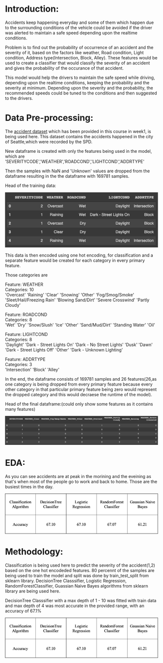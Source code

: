# Introduction: 
Accidents keep happening everyday and some of them which happen due to the surrounding conditions of the vehicle could be avoided if the driver was alerted to maintain a safe speed depending upon the realtime conditions.

Problem is to find out the probability of occurrence of an accident and the severity of it, based on the factors like weather, Road condition, Light condition, Address type(Intersection, Block, Alley). These features would be used to create a classifier that would classify the severity of an accident and gives the probability of the occurance of that accident.

This model would help the drivers to maintain the safe speed while driving, depending upon the realtime conditions, keeping the probability and the severity at minimum. Depending upon the severity and the probability, the recommended speeds could be tuned to the conditions and then suggested to the drivers.

# Data Pre-processing:
The [accident dataset](https://s3.us.cloud-object-storage.appdomain.cloud/cf-courses-data/CognitiveClass/DP0701EN/version-2/Data-Collisions.csv) which has been provided in this course in week1, is being used here. This dataset contains the accidents happened in the city of Seattle,which were recorded by the SPD.

New dataframe is created with only the features being used in the model, which are
’SEVERITYCODE','WEATHER','ROADCOND','LIGHTCOND','ADDRTYPE'

Then the samples with NaN and 'Unknown' values are dropped from the dataframe resulting in the the dataframe with 169781 samples.

Head of the training data:


![](dta.png)


This data is then encoded using one hot encoding, for classification and a separate feature would be created for each category in every primary feature.

Those categories are 

Feature: WEATHER  
Categories: 10  
'Overcast' 'Raining' 'Clear' 'Snowing' 'Other' 'Fog/Smog/Smoke' 'Sleet/Hail/Freezing Rain' 'Blowing Sand/Dirt' 'Severe Crosswind' 'Partly Cloudy'

Feature: ROADCOND  
Categories: 8  
'Wet' 'Dry' 'Snow/Slush' 'Ice' 'Other' 'Sand/Mud/Dirt' 'Standing Water' 'Oil'

Feature: LIGHTCOND  
Categories: 8  
'Daylight' 'Dark - Street Lights On' 'Dark - No Street Lights' 'Dusk' 'Dawn' 'Dark - Street Lights Off' 'Other' 'Dark - Unknown Lighting'

Feature: ADDRTYPE  
Categories: 3  
'Intersection' 'Block' 'Alley'

In the end, the dataframe consists of 169781 samples and 26 features(26,as one category is being dropped from every primary feature because every other category in that particular primary feature being zero would represent the dropped category and this would decraese the runtime of the model).

Head of the final dataframe:(could only show some features as it contains many features)


![](dta1.png)


# EDA:
As you can see accidents are at peak in the morining and the eveining as that's when most of the people go to work and back to home. Those are the busiest times in the day.


![](dta3.png)


# Methodology:
Classification is being used here to predict the severity of the accident(1,2) based on the one hot encodeded features.
80 percennt of the samples are being used to train the model and split was done by train_test_split from sklearn library.
DecisionTree Classsifier, Logistic Regression, RandomForestClassifier, Guassian Naive Bayes algorithms from sklearn library are being used here.

DecisionTree Classsifier with a max depth of 1 - 10 was fitted with train data and max depth of 4 was most accurate in the provided range, with an accuracy of 67.1%


![](dta3.png)
